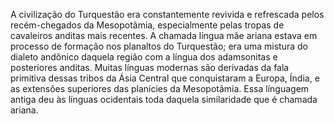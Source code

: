 ﻿A civilização do Turquestão era constantemente revivida e refrescada pelos recém-chegados da Mesopotâmia, especialmente pelas tropas de cavaleiros anditas mais recentes. A chamada língua mãe ariana estava em processo de formação nos planaltos do Turquestão; era uma mistura do dialeto andônico daquela região com a língua dos adamsonitas e posteriores anditas. Muitas línguas modernas são derivadas da fala primitiva dessas tribos da Ásia Central que conquistaram a Europa, Índia, e as extensões superiores das planícies da Mesopotâmia. Essa línguagem antiga deu às línguas ocidentais toda daquela similaridade que é chamada ariana.